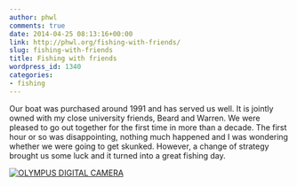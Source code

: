 ```yaml
---
author: phwl
comments: true
date: 2014-04-25 08:13:16+00:00
link: http://phwl.org/fishing-with-friends/
slug: fishing-with-friends
title: Fishing with friends
wordpress_id: 1340
categories:
- fishing
---
```


Our boat was purchased around 1991 and has served us well. It is jointly owned with my close university friends, Beard and Warren. We were pleased to go out together for the first time in more than a decade. The first hour or so was disappointing, nothing much happened and I was wondering whether we were going to get skunked. However, a change of strategy brought us some luck and it turned into a great fishing day.

[![OLYMPUS DIGITAL CAMERA](http://phwl.org/wp-content/uploads/2014/04/P4241279-1024x768.jpg)](http://phwl.org/wp-content/uploads/2014/04/P4241279.jpg)
